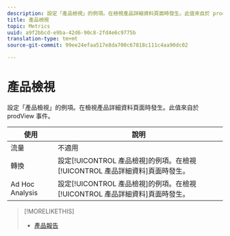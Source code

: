 ```yaml
---
description: 設定「產品檢視」的例項。在檢視產品詳細資料頁面時發生。此值來自於 prodView 事件。
title: 產品檢視
topic: Metrics
uuid: a9f2bbcd-e9ba-42d6-90c8-2fd4e6c9775b
translation-type: tm+mt
source-git-commit: 99ee24efaa517e8da700c67818c111c4aa90dc02

---
```



# 產品檢視

設定「產品檢視」的例項。在檢視產品詳細資料頁面時發生。此值來自於 prodView 事件。

| 使用 | 說明 |
|---|---|
| 流量 | 不適用 |
| 轉換 | 設定[!UICONTROL 產品檢視]的例項。在檢視[!UICONTROL 產品詳細資料]頁面時發生。 |
| Ad Hoc Analysis | 設定[!UICONTROL 產品檢視]的例項。在檢視[!UICONTROL 產品詳細資料]頁面時發生。 |

>[!MORELIKETHIS]
>
>* [產品報告](/help/components/c-variables/dimensionslist/reports-products.md)

